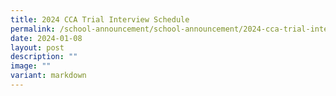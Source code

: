 ```yaml
---
title: 2024 CCA Trial Interview Schedule
permalink: /school-announcement/school-announcement/2024-cca-trial-interview-schedule/
date: 2024-01-08
layout: post
description: ""
image: ""
variant: markdown
---
```

